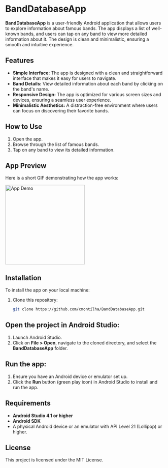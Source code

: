 # BandDatabaseApp

**BandDatabaseApp** is a user-friendly Android application that allows users to explore information about famous bands. The app displays a list of well-known bands, and users can tap on any band to view more detailed information about it. The design is clean and minimalistic, ensuring a smooth and intuitive experience.

## Features

- **Simple Interface:** The app is designed with a clean and straightforward interface that makes it easy for users to navigate.
- **Band Details:** View detailed information about each band by clicking on the band's name.
- **Responsive Design:** The app is optimized for various screen sizes and devices, ensuring a seamless user experience.
- **Minimalistic Aesthetics:** A distraction-free environment where users can focus on discovering their favorite bands.

## How to Use

1. Open the app.
2. Browse through the list of famous bands.
3. Tap on any band to view its detailed information.

## App Preview

Here is a short GIF demonstrating how the app works:

<img src="app.gif" alt="App Demo" width="250"/>

## Installation

To install the app on your local machine:

1. Clone this repository:

   ```bash
   git clone https://github.com/cmontilha/BandDatabaseApp.git

## Open the project in Android Studio:

1. Launch Android Studio.
2. Click on **File > Open**, navigate to the cloned directory, and select the **BandDatabaseApp** folder.

## Run the app:

1. Ensure you have an Android device or emulator set up.
2. Click the **Run** button (green play icon) in Android Studio to install and run the app.

## Requirements

- **Android Studio 4.1 or higher**
- **Android SDK**
- A physical Android device or an emulator with API Level 21 (Lollipop) or higher.

## License

This project is licensed under the MIT License.





